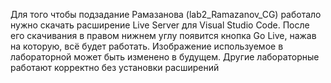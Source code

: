 Для того чтобы подзадание Рамазанова (lab2_Ramazanov_CG) работало нужно скачать расширение Live Server для Visual Studio Code. После его скачивания в правом нижнем углу появится кнопка Go Live, нажав на которую, всё будет работать.
Изображение используемое в лабораторной может быть изменено в будущем.
Другие лабораторные работают корректно без установки расширений
